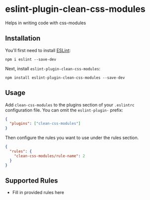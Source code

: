 # eslint-plugin-clean-css-modules

Helps in writing code with css-modules

## Installation

You'll first need to install [ESLint](http://eslint.org):

```
npm i eslint --save-dev
```

Next, install `eslint-plugin-clean-css-modules`:

```
npm install eslint-plugin-clean-css-modules --save-dev
```

## Usage

Add `clean-css-modules` to the plugins section of your `.eslintrc` configuration file. You can omit the `eslint-plugin-` prefix:

```json
{
  "plugins": ["clean-css-modules"]
}
```

Then configure the rules you want to use under the rules section.

```json
{
  "rules": {
    "clean-css-modules/rule-name": 2
  }
}
```

## Supported Rules

- Fill in provided rules here
